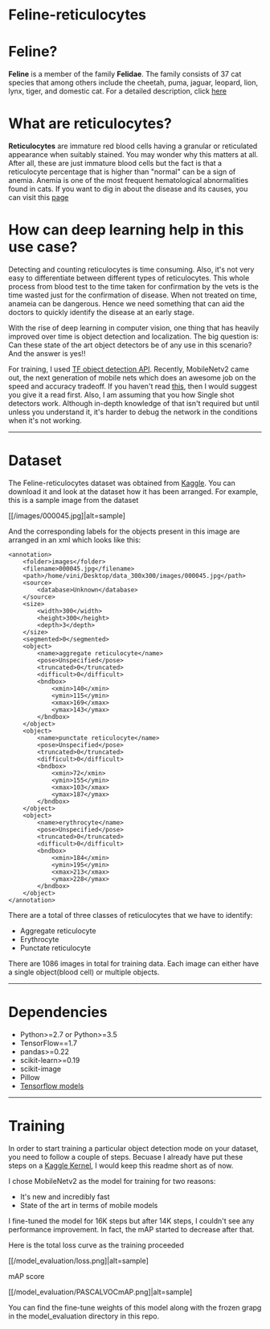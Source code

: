 # Feline-reticulocytes


# Feline?
**Feline** is a member of the family **Felidae**. The family consists of 37 cat species that among others include the cheetah, puma, jaguar, leopard, lion, lynx, tiger, and domestic cat. For a detailed description, click [here](https://en.wikipedia.org/wiki/Felidae)

# What are reticulocytes?
**Reticulocytes** are immature red blood cells having a granular or reticulated appearance when suitably stained. You may wonder why this matters at all. After all, these are just immature blood cells but the fact is that a reticulocyte percentage that is higher than "normal" can be a sign of anemia. Anemia is one of the most frequent hematological abnormalities found in cats.
If you want to dig in about the disease and its causes, you can visit this [page](http://vetbook.org/wiki/cat/index.php?title=Anaemia)

# How can deep learning help in this use case?
Detecting and counting reticulocytes is time consuming. Also, it's not very easy to differentiate between different types of reticulocytes. This whole process from blood test to the time taken for confirmation by the vets is the time wasted just for the confirmation of disease. When not treated on time, anameia can be dangerous. Hence we need something that can aid the doctors to quickly identify the disease at an early stage. 

With the rise of deep learning in computer vision, one thing that has heavily improved over time is object detection and localization. The big question is: Can these state of the art object detectors be of any use in this scenario? And the answer is yes!!

For training, I used [TF object detection API](https://github.com/tensorflow/models/tree/master/research/object_detection). Recently, MobileNetv2 came out, the next generation of mobile nets which does an awesome job on the speed and accuracy tradeoff.
If you haven't read [this](https://arxiv.org/abs/1801.04381), then I would suggest you give it a read first. Also, I am assuming that you how Single shot detectors work. Although in-depth knowledge of that isn't required but until unless you understand it, it's harder to debug the network in the conditions when it's not working. 

---

# Dataset
The Feline-reticulocytes dataset was obtained from [Kaggle](https://www.kaggle.com/tentotheminus9/feline-reticulocytes). You can download it and look at the dataset how it has been arranged. For example, this is a sample image from the dataset

[[/images/000045.jpg]|alt=sample]

And the corresponding labels for the objects present in this image are arranged in an xml which looks like this:

```
<annotation>
	<folder>images</folder>
	<filename>000045.jpg</filename>
	<path>/home/vini/Desktop/data_300x300/images/000045.jpg</path>
	<source>
		<database>Unknown</database>
	</source>
	<size>
		<width>300</width>
		<height>300</height>
		<depth>3</depth>
	</size>
	<segmented>0</segmented>
	<object>
		<name>aggregate reticulocyte</name>
		<pose>Unspecified</pose>
		<truncated>0</truncated>
		<difficult>0</difficult>
		<bndbox>
			<xmin>140</xmin>
			<ymin>115</ymin>
			<xmax>169</xmax>
			<ymax>143</ymax>
		</bndbox>
	</object>
	<object>
		<name>punctate reticulocyte</name>
		<pose>Unspecified</pose>
		<truncated>0</truncated>
		<difficult>0</difficult>
		<bndbox>
			<xmin>72</xmin>
			<ymin>155</ymin>
			<xmax>103</xmax>
			<ymax>187</ymax>
		</bndbox>
	</object>
	<object>
		<name>erythrocyte</name>
		<pose>Unspecified</pose>
		<truncated>0</truncated>
		<difficult>0</difficult>
		<bndbox>
			<xmin>184</xmin>
			<ymin>195</ymin>
			<xmax>213</xmax>
			<ymax>228</ymax>
		</bndbox>
	</object>
</annotation>

```

There are a total of three classes of reticulocytes that we have to identify:
* Aggregate reticulocyte
* Erythrocyte
* Punctate reticulocyte

There are 1086 images in total for training data. Each image can either have a single object(blood cell) or multiple objects.

---

# Dependencies
* Python>=2.7 or Python>=3.5
* TensorFlow==1.7
* pandas>=0.22
* scikit-learn>=0.19
* scikit-image
* Pillow
* [Tensorflow models](https://github.com/tensorflow/models)

---

# Training
In order to start training a particular object detection mode on your dataset, you need to follow a couple of steps. Becuase I already have put these steps on a [Kaggle Kernel](https://www.kaggle.com/aakashnain/eda2modelling-tf-object-detection-api), I would keep this readme short as of now.

I chose MobileNetv2 as the model for training for two reasons:
* It's new and incredibly fast
* State of the art in terms of mobile models

I fine-tuned the model for 16K steps but after 14K steps, I couldn't see any performance improvement. In fact, the mAP started to decrease after that. 

Here is the total loss curve as the training proceeded

[[/model_evaluation/loss.png]|alt=sample]

mAP score

[[/model_evaluation/PASCALVOCmAP.png]|alt=sample]

You can find the fine-tune weights of this model along with the frozen grapg in the model_evaluation directory in this repo.
